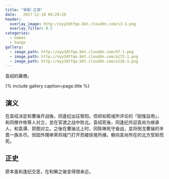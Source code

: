 ```yaml
---
title: "审配·正南"
date:   2017-12-10 09:29:29
header:
  overlay_image: http://oyy3dtfqo.bkt.clouddn.com/s3-1.png
  overlay_filter: 0.5
categories:
  - Games
  - Sango
gallery:
  - image_path: http://oyy3dtfqo.bkt.clouddn.com/97-1.png
  - image_path: http://oyy3dtfqo.bkt.clouddn.com/a172-1.png
  - image_path: http://oyy3dtfqo.bkt.clouddn.com/a126-1.png
---
```


袁绍的幕僚。

{% include gallery caption=page.title %}

## 演义

在袁绍决定和曹操开战後，同逢纪出征黎阳。但却如荀彧所评论的「刚愎自用」，和同僚许攸等人对立，並在官渡之战中败北。袁绍死後，同逢纪共迎袁尚为继承人，和袁谭、郭图对立。之後在曹操北上时，同陈琳死守奋战，並将倒戈曹操的辛毘一族杀尽。但因外甥审荣将城门打开而被徐晃所捕，朝向袁尚所在的北方受斩而死。

## 正史

原本虽和逢纪交恶，在和解之後变得很亲近。